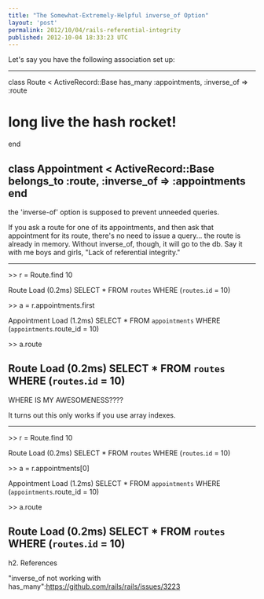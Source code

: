 ```yaml
---
title: "The Somewhat-Extremely-Helpful inverse_of Option"
layout: 'post'
permalink: 2012/10/04/rails-referential-integrity
published: 2012-10-04 18:33:23 UTC
---
```

Let's say you have the following association set up:

---
class Route &lt; ActiveRecord::Base
  has_many :appointments, :inverse_of =&gt; :route
  # long live the hash rocket!
end

class Appointment &lt; ActiveRecord::Base
  belongs_to :route, :inverse_of =&gt; :appointments
end
---

the 'inverse-of' option is supposed to prevent unneeded queries.

If you ask a route for one of its appointments, and then ask that appointment for its route, there's no need to issue a query... the route is already in memory. Without inverse_of, though, it will go to the db. Say it with me boys and girls, &quot;Lack of referential integrity.&quot;

---
&gt;&gt; r = Route.find 10

  Route Load (0.2ms)   SELECT * FROM `routes` WHERE (`routes`.`id` = 10)

&gt;&gt; a = r.appointments.first

  Appointment Load (1.2ms)   SELECT * FROM `appointments` WHERE (`appointments`.route_id = 10) 

&gt;&gt; a.route

  Route Load (0.2ms)   SELECT * FROM `routes` WHERE (`routes`.`id` = 10)
---

WHERE IS MY AWESOMENESS????

It turns out this only works if you use array indexes.

---
&gt;&gt; r = Route.find 10

  Route Load (0.2ms)   SELECT * FROM `routes` WHERE (`routes`.`id` = 10)

&gt;&gt; a = r.appointments[0]

  Appointment Load (1.2ms)   SELECT * FROM `appointments` WHERE (`appointments`.route_id = 10) 

&gt;&gt; a.route

  Route Load (0.2ms)   SELECT * FROM `routes` WHERE (`routes`.`id` = 10)
---

h2. References

&quot;inverse_of not working with has_many&quot;:https://github.com/rails/rails/issues/3223
